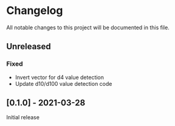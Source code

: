 # Changelog

All notable changes to this project will be documented in this file.

## Unreleased

### Fixed

-   Invert vector for d4 value detection
-   Update d10/d100 value detection code

## [0.1.0] - 2021-03-28

Initial release
